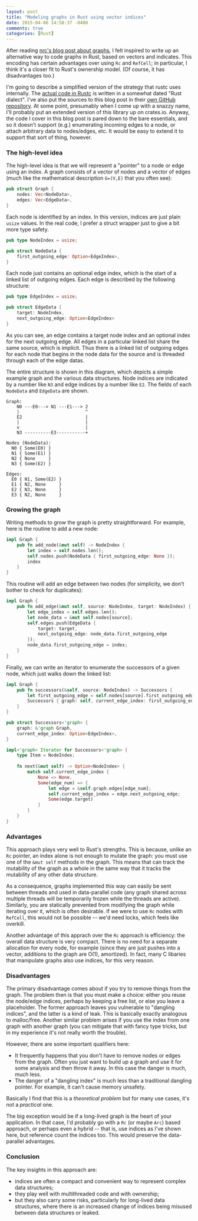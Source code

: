 ```yaml
---
layout: post
title: "Modeling graphs in Rust using vector indices"
date: 2015-04-06 14:58:37 -0400
comments: true
categories: [Rust]
---
```


After reading [nrc's blog post about graphs][1], I felt inspired to
write up an alternative way to code graphs in Rust, based on vectors
and indicates. This encoding has certain advantages over using `Rc`
and `RefCell`; in particular, I think it's a closer fit to Rust's
ownership model. (Of course, it has disadvantages too.)

[1]: http://featherweightmusings.blogspot.com/2015/04/graphs-in-rust.html

I'm going to describe a simplified version of the strategy that rustc
uses internally. The [actual code in Rustc][graph.rs] is written in a
somewhat dated "Rust dialect". I've also put the sources to this blog
post in their [own GitHub repository][gh]. At some point, presumably
when I come up with a snazzy name, I'll probably put an extended
version of this library up on crates.io. Anyway, the code I cover in
this blog post is pared down to the bare essentials, and so it doesn't
support (e.g.) enumerating incoming edges to a node, or attach
arbitrary data to nodes/edges, etc. It would be easy to extend it to
support that sort of thing, however.

[graph.rs]: https://github.com/rust-lang/rust/blob/master/src/librustc/middle/graph.rs
[gh]: https://github.com/nikomatsakis/simple-graph

<!-- more -->

### The high-level idea

The high-level idea is that we will represent a "pointer" to a node or
edge using an index. A graph consists of a vector of nodes and a
vector of edges (much like the mathematical description `G=(V,E)` that
you often see):

```rust
pub struct Graph {
    nodes: Vec<NodeData>,
    edges: Vec<EdgeData>,
}
```

Each node is identified by an index. In this version, indices are just
plain `usize` values. In the real code, I prefer a struct wrapper just
to give a bit more type safety.

```rust
pub type NodeIndex = usize;

pub struct NodeData {
    first_outgoing_edge: Option<EdgeIndex>,
}
```

Each node just contains an optional edge index, which is the start of
a linked list of outgoing edges. Each edge is described by the
following structure:

```rust
pub type EdgeIndex = usize;

pub struct EdgeData {
    target: NodeIndex,
    next_outgoing_edge: Option<EdgeIndex>
}
```

As you can see, an edge contains a target node index and an optional
index for the next outgoing edge. All edges in a particular linked
list share the same source, which is implicit. Thus there is a linked
list of outgoing edges for each node that begins in the node data for
the source and is threaded through each of the edge datas.

The entire structure is shown in this diagram, which depicts a simple
example graph and the various data structures. Node indices are
indicated by a number like `N3` and edge indices by a number like
`E2`. The fields of each `NodeData` and `EdgeData` are shown.

```
Graph:
    N0 ---E0---> N1 ---E1---> 2
    |                         ^
    E2                        |
    |                         |
    v                         |
    N3 ----------E3-----------+
    
Nodes (NodeData):
  N0 { Some(E0) }     
  N1 { Some(E1) }
  N2 { None     } 
  N3 { Some(E2) } 
  
Edges:
  E0 { N1, Some(E2) }
  E1 { N2, None     }
  E2 { N3, None     }
  E3 { N2, None     }
```

### Growing the graph

Writing methods to grow the graph is pretty straightforward. For
example, here is the routine to add a new node:

```rust
impl Graph {
    pub fn add_node(&mut self) -> NodeIndex {
        let index = self.nodes.len();
        self.nodes.push(NodeData { first_outgoing_edge: None });
        index
    }
}
```

This routine will add an edge between two nodes (for simplicity, we
don't bother to check for duplicates):

```rust
impl Graph {
    pub fn add_edge(&mut self, source: NodeIndex, target: NodeIndex) {
        let edge_index = self.edges.len();
        let node_data = &mut self.nodes[source];
        self.edges.push(EdgeData {
            target: target,
            next_outgoing_edge: node_data.first_outgoing_edge
        });
        node_data.first_outgoing_edge = index;
    }
}
```

Finally, we can write an iterator to enumerate the successors of a
given node, which just walks down the linked list:

```rust
impl Graph {
    pub fn successors(&self, source: NodeIndex) -> Successors {
        let first_outgoing_edge = self.nodes[source].first_outgoing_edge;
        Successors { graph: self, current_edge_index: first_outgoing_edge }
    }
}

pub struct Successors<'graph> {
    graph: &'graph Graph,
    current_edge_index: Option<EdgeIndex>,
}

impl<'graph> Iterator for Successors<'graph> {
    type Item = NodeIndex;
    
    fn next(&mut self) -> Option<NodeIndex> {
        match self.current_edge_index {
            None => None,
            Some(edge_num) => {
                let edge = &self.graph.edges[edge_num];
                self.current_edge_index = edge.next_outgoing_edge;
                Some(edge.target)
            }
        }
    }
}
```

### Advantages

This approach plays very well to Rust's strengths. This is because,
unlike an `Rc` pointer, an index alone is not enough to mutate the
graph: you must use one of the `&mut self` methods in the graph. This
means that can track the mutability of the graph as a whole in the
same way that it tracks the mutability of any other data structure.

As a consequence, graphs implemented this way can easily be sent
between threads and used in data-parallel code (any graph shared
across multiple threads will be temporarily frozen while the threads
are active). Similarly, you are statically prevented from modifying
the graph while iterating over it, which is often desirable. If we
were to use `Rc` nodes with `RefCell`, this would not be possible --
we'd need locks, which feels like overkill.

Another advantage of this apprach over the `Rc` approach is
efficiency: the overall data structure is very compact. There is no
need for a separate allocation for every node, for example (since they
are just pushes into a vector, additions to the graph are O(1),
amortized). In fact, many C libaries that manipulate graphs also use
indices, for this very reason.

### Disadvantages

The primary disadvantage comes about if you try to remove things from
the graph. The problem then is that you must make a choice: either you
reuse the node/edge indices, perhaps by keeping a free list, or else
you leave a placeholder. The former approach leaves you vulnerable to
"dangling indices", and the latter is a kind of leak. This is
basically exactly analogous to malloc/free. Another similar problem
arises if you use the index from one graph with another graph (you can
mitigate that with fancy type tricks, but in my experience it's not
really worth the trouble).

However, there are some important qualifiers here:

- It frequently happens that you don't have to remove nodes or edges
  from the graph.  Often you just want to build up a graph and use it
  for some analysis and then throw it away. In this case the danger is
  much, much less.
- The danger of a "dangling index" is much less than a traditional
  dangling pointer. For example, it can't cause memory unsafety.
  
Basically I find that this is a *theoretical problem* but for many use
cases, it's not a *practical* one.

The big exception would be if a long-lived graph is the heart of your
application. In that case, I'd probably go with a `Rc` (or maybe
`Arc`) based approach, or perhaps even a hybrid -- that is, use
indices as I've shown here, but reference count the indices too. This
would preserve the data-parallel advantages.

### Conclusion

The key insights in this approach are:

- indices are often a compact and convenient way to represent complex
  data structures;
- they play well with multithreaded code and with ownership;
- but they also carry some risks, particularly for long-lived data
  structures, where there is an increased change of indices being
  misused between data structures or leaked.
